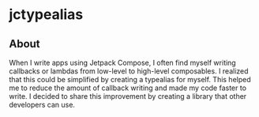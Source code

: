 # jctypealias

## About
When I write apps using Jetpack Compose, I often find myself writing callbacks or lambdas from low-level to high-level composables. I realized that this could be simplified by creating a typealias for myself. This helped me to reduce the amount of callback writing and made my code faster to write. I decided to share this improvement by creating a library that other developers can use.